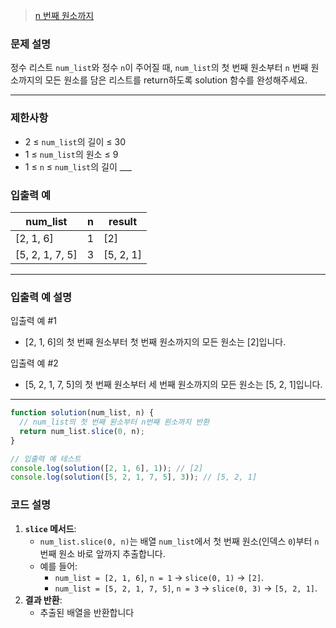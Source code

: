 > [n 번째 원소까지](https://school.programmers.co.kr/learn/courses/30/lessons/181889)

### **문제 설명**

정수 리스트 `num_list`와 정수 `n`이 주어질 때, `num_list`의 첫 번째 원소부터 `n` 번째 원소까지의 모든 원소를 담은 리스트를 return하도록 solution 함수를 완성해주세요.

---

### 제한사항

- 2 ≤ `num_list`의 길이 ≤ 30
- 1 ≤ `num_list`의 원소 ≤ 9
- 1 ≤ `n` ≤ `num_list`의 길이 \_\_\_

### 입출력 예

| num_list        | n   | result    |
| --------------- | --- | --------- |
| [2, 1, 6]       | 1   | [2]       |
| [5, 2, 1, 7, 5] | 3   | [5, 2, 1] |

---

### 입출력 예 설명

입출력 예 #1

- [2, 1, 6]의 첫 번째 원소부터 첫 번째 원소까지의 모든 원소는 [2]입니다.

입출력 예 #2

- [5, 2, 1, 7, 5]의 첫 번째 원소부터 세 번째 원소까지의 모든 원소는 [5, 2, 1]입니다.

---

```jsx
function solution(num_list, n) {
  // num_list의 첫 번째 원소부터 n번째 원소까지 반환
  return num_list.slice(0, n);
}

// 입출력 예 테스트
console.log(solution([2, 1, 6], 1)); // [2]
console.log(solution([5, 2, 1, 7, 5], 3)); // [5, 2, 1]
```

### 코드 설명

1. **`slice` 메서드**:
   - `num_list.slice(0, n)`는 배열 `num_list`에서 첫 번째 원소(인덱스 `0`)부터 `n`번째 원소 바로 앞까지 추출합니다.
   - 예를 들어:
     - `num_list = [2, 1, 6]`, `n = 1` → `slice(0, 1)` → `[2]`.
     - `num_list = [5, 2, 1, 7, 5]`, `n = 3` → `slice(0, 3)` → `[5, 2, 1]`.
2. **결과 반환**:
   - 추출된 배열을 반환합니다
